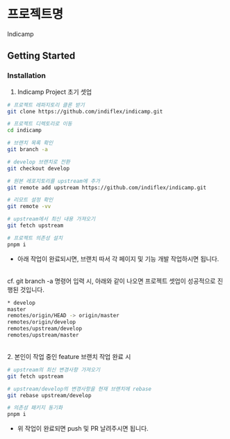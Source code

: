 # 프로젝트명

Indicamp

## Getting Started

### Installation

1. Indicamp Project 초기 셋업

```bash
# 프로젝트 레파지토리 클론 받기
git clone https://github.com/indiflex/indicamp.git

# 프로젝트 디렉토리로 이동
cd indicamp

# 브랜치 목록 확인
git branch -a

# develop 브랜치로 전환
git checkout develop

# 원본 레포지토리를 upstream에 추가
git remote add upstream https://github.com/indiflex/indicamp.git

# 리모트 설정 확인
git remote -vv

# upstream에서 최신 내용 가져오기
git fetch upstream

# 프로젝트 의존성 설치
pnpm i
```

- 아래 작업이 완료되시면, 브랜치 따서 각 페이지 및 기능 개발 작업하시면 됩니다.

<br />
cf. git branch -a 명령어 입력 시, 아래와 같이 나오면 프로젝트 셋업이 성공적으로 진행된 것입니다.

```bash
* develop
master
remotes/origin/HEAD -> origin/master
remotes/origin/develop
remotes/upstream/develop
remotes/upstream/master
```

<br />
2. 본인이 작업 중인 feature 브랜치 작업 완료 시

```bash
# upstream의 최신 변경사항 가져오기
git fetch upstream

# upstream/develop의 변경사항을 현재 브랜치에 rebase
git rebase upstream/develop

# 의존성 패키지 동기화
pnpm i
```

- 위 작업이 완료되면 push 및 PR 날려주시면 됩니다.
